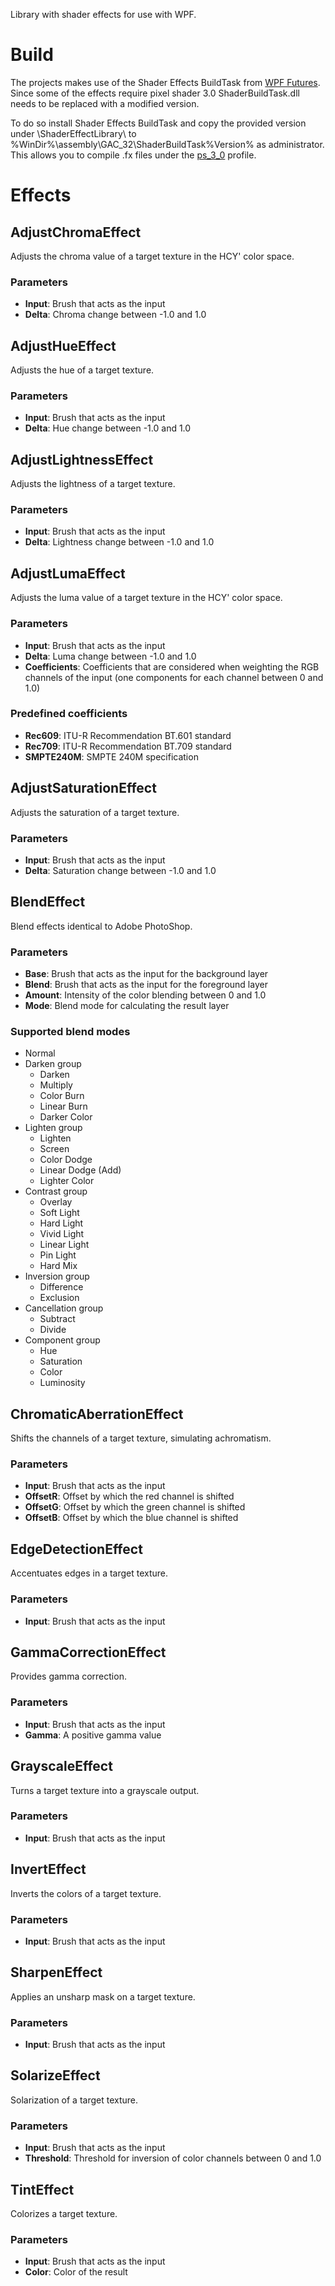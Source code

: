 ﻿Library with shader effects for use with WPF.

# Build

The projects makes use of the Shader Effects BuildTask from [WPF Futures](https://wpf.codeplex.com/releases/view/14962).
Since some of the effects require pixel shader 3.0 ShaderBuildTask.dll needs to be replaced with a modified version.

To do so install Shader Effects BuildTask and copy the provided version under \ShaderEffectLibrary\ to
%WinDir%\assembly\GAC_32\ShaderBuildTask\%Version% as administrator. This allows you to compile .fx files under the
[ps_3_0](http://msdn.microsoft.com/en-us/library/windows/desktop/bb219845%28v=vs.85%29.aspx) profile.

# Effects

## AdjustChromaEffect

Adjusts the chroma value of a target texture in the HCY' color space.

### Parameters

* **Input**: Brush that acts as the input
* **Delta**: Chroma change between -1.0 and 1.0

## AdjustHueEffect

Adjusts the hue of a target texture.

### Parameters

* **Input**: Brush that acts as the input
* **Delta**: Hue change between -1.0 and 1.0

## AdjustLightnessEffect

Adjusts the lightness of a target texture.

### Parameters

* **Input**: Brush that acts as the input
* **Delta**: Lightness change between -1.0 and 1.0

## AdjustLumaEffect

Adjusts the luma value of a target texture in the HCY' color space.

### Parameters

* **Input**: Brush that acts as the input
* **Delta**: Luma change between -1.0 and 1.0
* **Coefficients**: Coefficients that are considered when weighting the RGB channels of the input (one components
  for each channel between 0 and 1.0)

### Predefined coefficients

* **Rec609**: ITU-R Recommendation BT.601 standard
* **Rec709**: ITU-R Recommendation BT.709 standard
* **SMPTE240M**: SMPTE 240M specification

## AdjustSaturationEffect

Adjusts the saturation of a target texture.

### Parameters

* **Input**: Brush that acts as the input
* **Delta**: Saturation change between -1.0 and 1.0

## BlendEffect

Blend effects identical to Adobe PhotoShop.

### Parameters

* **Base**: Brush that acts as the input for the background layer
* **Blend**: Brush that acts as the input for the foreground layer
* **Amount**: Intensity of the color blending between 0 and 1.0
* **Mode**: Blend mode for calculating the result layer

### Supported blend modes

* Normal
* Darken group
  * Darken
  * Multiply
  * Color Burn
  * Linear Burn
  * Darker Color
* Lighten group
  * Lighten
  * Screen
  * Color Dodge
  * Linear Dodge (Add)
  * Lighter Color
* Contrast group
  * Overlay
  * Soft Light
  * Hard Light
  * Vivid Light
  * Linear Light
  * Pin Light
  * Hard Mix
* Inversion group
  * Difference
  * Exclusion
* Cancellation group
  * Subtract
  * Divide
* Component group
  * Hue
  * Saturation
  * Color
  * Luminosity

## ChromaticAberrationEffect

Shifts the channels of a target texture, simulating achromatism.

### Parameters

* **Input**: Brush that acts as the input
* **OffsetR**: Offset by which the red channel is shifted
* **OffsetG**: Offset by which the green channel is shifted
* **OffsetB**: Offset by which the blue channel is shifted

## EdgeDetectionEffect

Accentuates edges in a target texture.

### Parameters

* **Input**: Brush that acts as the input

## GammaCorrectionEffect

Provides gamma correction.

### Parameters

* **Input**: Brush that acts as the input
* **Gamma**: A positive gamma value

## GrayscaleEffect

Turns a target texture into a grayscale output.

### Parameters

* **Input**: Brush that acts as the input

## InvertEffect

Inverts the colors of a target texture.

### Parameters

* **Input**: Brush that acts as the input

## SharpenEffect

Applies an unsharp mask on a target texture.

### Parameters

* **Input**: Brush that acts as the input

## SolarizeEffect

Solarization of a target texture.

### Parameters

* **Input**: Brush that acts as the input
* **Threshold**: Threshold for inversion of color channels between 0 and 1.0

## TintEffect

Colorizes a target texture.

### Parameters

* **Input**: Brush that acts as the input
* **Color**: Color of the result

